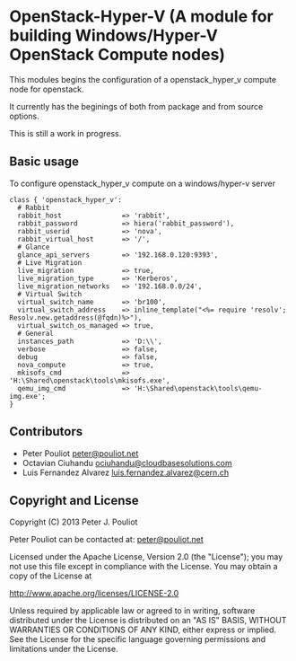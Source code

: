 OpenStack-Hyper-V (A module for building Windows/Hyper-V OpenStack Compute nodes)
=================================================================

This modules begins the configuration of a openstack_hyper_v compute node for openstack.

It currently has the beginings of both from package and from source options.

This is still a work in progress.

Basic usage
-----------

To configure openstack_hyper_v compute on a windows/hyper-v server

    class { 'openstack_hyper_v':
      # Rabbit
      rabbit_host               => 'rabbit',
      rabbit_password           => hiera('rabbit_password'),
      rabbit_userid             => 'nova',
      rabbit_virtual_host       => '/',
      # Glance
      glance_api_servers        => '192.168.0.120:9393',
      # Live Migration
      live_migration            => true,
      live_migration_type       => 'Kerberos',
      live_migration_networks   => '192.168.0.0/24',
      # Virtual Switch
      virtual_switch_name       => 'br100',
      virtual_switch_address    => inline_template("<%= require 'resolv'; Resolv.new.getaddress(@fqdn)%>"),
      virtual_switch_os_managed => true,
      # General
      instances_path            => 'D:\\',
      verbose                   => false,
      debug                     => false,
      nova_compute              => true,
      mkisofs_cmd               => 'H:\Shared\openstack\tools\mkisofs.exe',
      qemu_img_cmd              => 'H:\Shared\openstack\tools\qemu-img.exe';
    }


Contributors
------------

 * Peter Pouliot <peter@pouliot.net>
 * Octavian Ciuhandu <ociuhandu@cloudbasesolutions.com>
 * Luis Fernandez Alvarez <luis.fernandez.alvarez@cern.ch>


Copyright and License
---------------------

Copyright (C) 2013 Peter J. Pouliot

Peter Pouliot can be contacted at: peter@pouliot.net

Licensed under the Apache License, Version 2.0 (the "License");
you may not use this file except in compliance with the License.
You may obtain a copy of the License at

  http://www.apache.org/licenses/LICENSE-2.0

Unless required by applicable law or agreed to in writing, software
distributed under the License is distributed on an "AS IS" BASIS,
WITHOUT WARRANTIES OR CONDITIONS OF ANY KIND, either express or implied.
See the License for the specific language governing permissions and
limitations under the License.

